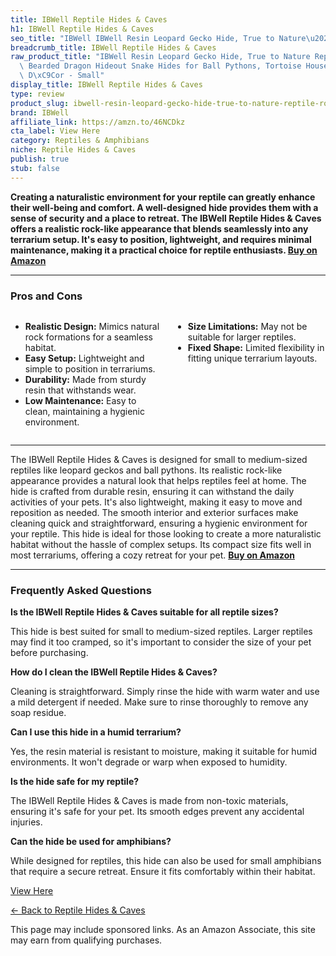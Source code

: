 ```yaml
---
title: IBWell Reptile Hides & Caves
h1: IBWell Reptile Hides & Caves
seo_title: "IBWell IBWell Resin Leopard Gecko Hide, True to Nature\u2026"
breadcrumb_title: IBWell Reptile Hides & Caves
raw_product_title: "IBWell Resin Leopard Gecko Hide, True to Nature Reptile Rock for\
  \ Bearded Dragon Hideout Snake Hides for Ball Pythons, Tortoise House Terrarium\
  \ D\xC9Cor - Small"
display_title: IBWell Reptile Hides & Caves
type: review
product_slug: ibwell-resin-leopard-gecko-hide-true-to-nature-reptile-rock-for-bearded-49f067ed
brand: IBWell
affiliate_link: https://amzn.to/46NCDkz
cta_label: View Here
category: Reptiles & Amphibians
niche: Reptile Hides & Caves
publish: true
stub: false
---
```


<div id="intro" class="full-width">
  <p><strong>Creating a naturalistic environment for your reptile can greatly enhance their well-being and comfort. A well-designed hide provides them with a sense of security and a place to retreat. The IBWell Reptile Hides & Caves offers a realistic rock-like appearance that blends seamlessly into any terrarium setup. It's easy to position, lightweight, and requires minimal maintenance, making it a practical choice for reptile enthusiasts. <a href="https://amzn.to/46NCDkz" rel="nofollow sponsored noopener" target="_blank"><strong>Buy on Amazon</strong></a></strong></p>
</div>

<hr />
<h3 id="pros-cons">Pros and Cons</h3>
<div class="pc-grid" style="display:grid;grid-template-columns:1fr 1fr;gap:16px;">
  <ul>
    <li><strong>Realistic Design:</strong> Mimics natural rock formations for a seamless habitat.</li>
    <li><strong>Easy Setup:</strong> Lightweight and simple to position in terrariums.</li>
    <li><strong>Durability:</strong> Made from sturdy resin that withstands wear.</li>
    <li><strong>Low Maintenance:</strong> Easy to clean, maintaining a hygienic environment.</li>
  </ul>
  <ul>
    <li><strong>Size Limitations:</strong> May not be suitable for larger reptiles.</li>
    <li><strong>Fixed Shape:</strong> Limited flexibility in fitting unique terrarium layouts.</li>
  </ul>
</div>
<hr />

<div class="full-width">
  <p>The IBWell Reptile Hides & Caves is designed for small to medium-sized reptiles like leopard geckos and ball pythons. Its realistic rock-like appearance provides a natural look that helps reptiles feel at home. The hide is crafted from durable resin, ensuring it can withstand the daily activities of your pets. It's also lightweight, making it easy to move and reposition as needed. The smooth interior and exterior surfaces make cleaning quick and straightforward, ensuring a hygienic environment for your reptile. This hide is ideal for those looking to create a more naturalistic habitat without the hassle of complex setups. Its compact size fits well in most terrariums, offering a cozy retreat for your pet. <a href="https://amzn.to/46NCDkz" rel="nofollow sponsored noopener" target="_blank"><strong>Buy on Amazon</strong></a></p>
</div>

<hr />
<h3 id="faqs">Frequently Asked Questions</h3>

<p><strong>Is the IBWell Reptile Hides & Caves suitable for all reptile sizes?</strong></p>
<p>This hide is best suited for small to medium-sized reptiles. Larger reptiles may find it too cramped, so it's important to consider the size of your pet before purchasing.</p>

<p><strong>How do I clean the IBWell Reptile Hides & Caves?</strong></p>
<p>Cleaning is straightforward. Simply rinse the hide with warm water and use a mild detergent if needed. Make sure to rinse thoroughly to remove any soap residue.</p>

<p><strong>Can I use this hide in a humid terrarium?</strong></p>
<p>Yes, the resin material is resistant to moisture, making it suitable for humid environments. It won't degrade or warp when exposed to humidity.</p>

<p><strong>Is the hide safe for my reptile?</strong></p>
<p>The IBWell Reptile Hides & Caves is made from non-toxic materials, ensuring it's safe for your pet. Its smooth edges prevent any accidental injuries.</p>

<p><strong>Can the hide be used for amphibians?</strong></p>
<p>While designed for reptiles, this hide can also be used for small amphibians that require a secure retreat. Ensure it fits comfortably within their habitat.</p>
<p><a class="btn" href="https://amzn.to/46NCDkz" target="_blank" rel="nofollow sponsored noopener">View Here</a></p>
<p><a href="/roundups/reptiles-amphibians/reptile-hides-caves/">← Back to Reptile Hides & Caves</a></p>
<aside class="disclosure">This page may include sponsored links. As an Amazon Associate, this site may earn from qualifying purchases.</aside>
